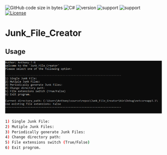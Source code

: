 ![GitHub code size in bytes](https://img.shields.io/github/languages/code-size/Anthony-T-N/Junk_File_Creator)
![C#](https://img.shields.io/badge/Language-C%23-green)
![version](https://img.shields.io/badge/version-1.0.0-yellow.svg)
![support](https://img.shields.io/badge/OS-Windows-orange.svg)
![support](https://img.shields.io/badge/OS-Linux-orange.svg)
[![License](https://img.shields.io/badge/License-BSD%203--Clause-blue.svg)](https://github.com/Anthony-T-N/Junk_File_Creator)

# Junk_File_Creator

Usage
-
<p align="center"> 
<img src="/menu_sample.PNG">
</p>


```sh
1) Single Junk File:
2) Mutiple Junk Files:
3) Periodically generate Junk Files:
4) Change directory path:
5) File extensions switch (True/False)
6) Exit progrom.
```
